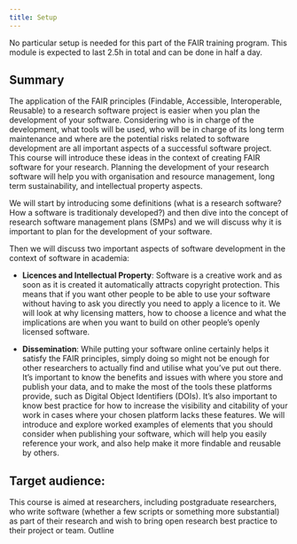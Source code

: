 ```yaml
---
title: Setup
---
```


No particular setup is needed for this part of the FAIR training program. This module is expected to last 2.5h in total and can be done in half a day.

## Summary

The application of the FAIR principles (Findable, Accessible, Interoperable, Reusable) to a research software project is easier when you plan the development of your software. Considering who is in charge of the development, what tools will be used, who will be in charge of its long term maintenance and where are the potential risks related to software development are all important aspects of a successful software project. This course will introduce these ideas in the context of creating FAIR software for your research. Planning the development of your research software will help you with organisation and resource management, long term sustainability, and intellectual property aspects.

We will start by introducing some definitions (what is a research software? How a software is traditionaly developed?) and then dive into the concept of research software management plans (SMPs) and we will discuss why it is important to plan for the development of your software. 

Then we will discuss two important aspects of software development in the context of software in academia: 

* **Licences and Intellectual Property**: Software is a creative work and as soon as it is created it automatically attracts copyright protection. This means that if you want other people to be able to use your software without having to ask you directly you need to apply a licence to it. We will look at why licensing matters, how to choose a licence and what the implications are when you want to build on other people’s openly licensed software.

* **Dissemination**: While putting your software online certainly helps it satisfy the FAIR principles, simply doing so might not be enough for other researchers to actually find and utilise what you’ve put out there. It’s important to know the benefits and issues with where you store and publish your data, and to make the most of the tools these platforms provide, such as Digital Object Identifiers (DOIs). It’s also important to know best practice for how to increase the visibility and citability of your work in cases where your chosen platform lacks these features. We will introduce and explore worked examples of elements that you should consider when publishing your software, which will help you easily reference your work, and also help make it more findable and reusable by others.


## Target audience:
This course is aimed at researchers, including postgraduate researchers, who write software (whether a few scripts or something more substantial) as part of their research and wish to bring open research best practice to their project or team.
Outline
